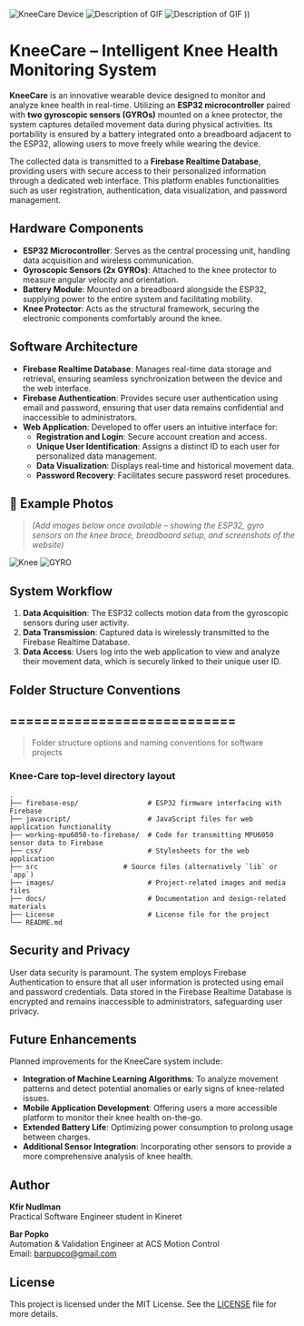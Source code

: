 ![KneeCare Device](https://i.imgur.com/DpRrWEZ.png)
![Description of GIF](https://media1.giphy.com/media/v1.Y2lkPTc5MGI3NjExMTB4MzFnaDNlY2JrN2Y1YmFhMTdoenpqenU2YW96b2p0aWdzZXkydiZlcD12MV9pbnRlcm5hbF9naWZfYnlfaWQmY3Q9Zw/PLwDML27b3sFuBYxlo/giphy.gif)
![Description of GIF](https://media1.giphy.com/media/v1.Y2lkPTc5MGI3NjExcWV4YTJwam1pYjBqeGxrb3BqZHJnODVuMG5xdW11eWc0dXB2eXp2OCZlcD12MV9pbnRlcm5hbF9naWZfYnlfaWQmY3Q9Zw/P9zKIAXygDJb7cndZM/giphy.gif)
))

# KneeCare – Intelligent Knee Health Monitoring System

**KneeCare** is an innovative wearable device designed to monitor and analyze knee health in real-time. Utilizing an **ESP32 microcontroller** paired with **two gyroscopic sensors (GYROs)** mounted on a knee protector, the system captures detailed movement data during physical activities. Its portability is ensured by a battery integrated onto a breadboard adjacent to the ESP32, allowing users to move freely while wearing the device.

The collected data is transmitted to a **Firebase Realtime Database**, providing users with secure access to their personalized information through a dedicated web interface. This platform enables functionalities such as user registration, authentication, data visualization, and password management.

## Hardware Components

- **ESP32 Microcontroller**: Serves as the central processing unit, handling data acquisition and wireless communication.
- **Gyroscopic Sensors (2x GYROs)**: Attached to the knee protector to measure angular velocity and orientation.
- **Battery Module**: Mounted on a breadboard alongside the ESP32, supplying power to the entire system and facilitating mobility.
- **Knee Protector**: Acts as the structural framework, securing the electronic components comfortably around the knee.

## Software Architecture

- **Firebase Realtime Database**: Manages real-time data storage and retrieval, ensuring seamless synchronization between the device and the web interface.
- **Firebase Authentication**: Provides secure user authentication using email and password, ensuring that user data remains confidential and inaccessible to administrators.
- **Web Application**: Developed to offer users an intuitive interface for:
  - **Registration and Login**: Secure account creation and access.
  - **Unique User Identification**: Assigns a distinct ID to each user for personalized data management.
  - **Data Visualization**: Displays real-time and historical movement data.
  - **Password Recovery**: Facilitates secure password reset procedures.


## 📸 Example Photos

> *(Add images below once available – showing the ESP32, gyro sensors on the knee brace, breadboard setup, and screenshots of the website)*

![Knee](https://i.imgur.com/miewglJ.png)
![GYRO](https://i.imgur.com/qxzGwvp.png)


## System Workflow

1. **Data Acquisition**: The ESP32 collects motion data from the gyroscopic sensors during user activity.
2. **Data Transmission**: Captured data is wirelessly transmitted to the Firebase Realtime Database.
3. **Data Access**: Users log into the web application to view and analyze their movement data, which is securely linked to their unique user ID.

## Folder Structure Conventions
## ============================

> Folder structure options and naming conventions for software projects

### Knee-Care top-level directory layout

    .
    ├── firebase-esp/                 # ESP32 firmware interfacing with Firebase
    ├── javascript/                   # JavaScript files for web application functionality
    ├── working-mpu6050-to-firebase/  # Code for transmitting MPU6050 sensor data to Firebase
    ├── css/                          # Stylesheets for the web application
    ├── src                     # Source files (alternatively `lib` or `app`)
    ├── images/                       # Project-related images and media files
    ├── docs/                         # Documentation and design-related materials
    ├── License                       # License file for the project
    └── README.md


## Security and Privacy

User data security is paramount. The system employs Firebase Authentication to ensure that all user information is protected using email and password credentials. Data stored in the Firebase Realtime Database is encrypted and remains inaccessible to administrators, safeguarding user privacy.

## Future Enhancements

Planned improvements for the KneeCare system include:

- **Integration of Machine Learning Algorithms**: To analyze movement patterns and detect potential anomalies or early signs of knee-related issues.
- **Mobile Application Development**: Offering users a more accessible platform to monitor their knee health on-the-go.
- **Extended Battery Life**: Optimizing power consumption to prolong usage between charges.
- **Additional Sensor Integration**: Incorporating other sensors to provide a more comprehensive analysis of knee health.

## Author
**Kfir Nudlman**  
Practical Software Engineer student in Kineret 

**Bar Popko**  
Automation & Validation Engineer at ACS Motion Control  
Email: [barpupco@gmail.com](mailto:barpupco@gmail.com)

## License

This project is licensed under the MIT License. See the [LICENSE](LICENSE) file for more details.

